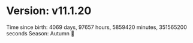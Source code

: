 # Version: v11.1.20
Time since birth: 4069 days, 97657 hours, 5859420 minutes, 351565200 seconds
Season: Autumn 🍁
